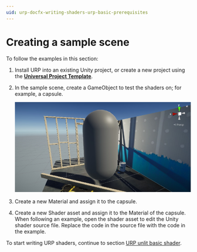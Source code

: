 ```yaml
---
uid: urp-docfx-writing-shaders-urp-basic-prerequisites
---
```

# Creating a sample scene

To follow the examples in this section:

1. Install URP into an existing Unity project, or create a new project using the [**Universal Project Template**](https://docs.unity3d.com/Packages/com.unity.render-pipelines.universal@8.0/manual/creating-a-new-project-with-urp.html).

2. In the sample scene, create a GameObject to test the shaders on; for example, a capsule.

    ![Sample GameObject](Images/shader-examples/urp-template-sample-object.png)

3. Create a new Material and assign it to the capsule.

4. Create a new Shader asset and assign it to the Material of the capsule. When following an example, open the shader asset to edit the Unity shader source file. Replace the code in the source file with the code in the example.

To start writing URP shaders, continue to section [URP unlit basic shader](writing-shaders-urp-basic-unlit-structure.md).

